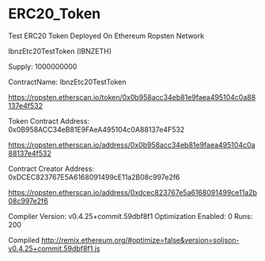 # ERC20_Token
Test ERC20 Token 
Deployed On Ethereum Ropsten Network

IbnzEtc20TestToken (IBNZETH)

Supply: 
1000000000

ContractName: 
IbnzEtc20TestToken

https://ropsten.etherscan.io/token/0x0b958acc34eb81e9faea495104c0a88137e4f532

Token Contract Address: 
0x0B958ACC34eB81E9FAeA495104c0A88137e4F532

https://ropsten.etherscan.io/address/0x0b958acc34eb81e9faea495104c0a88137e4f532

Contract Creator Address:
0xDCEC823767E5A6168091499cE11a2B08c997e2f6 

https://ropsten.etherscan.io/address/0xdcec823767e5a6168091499ce11a2b08c997e2f6


Compiler Version: v0.4.25+commit.59dbf8f1
Optimization Enabled: 0
Runs: 200


Compiled
http://remix.ethereum.org/#optimize=false&version=soljson-v0.4.25+commit.59dbf8f1.js

